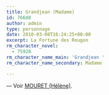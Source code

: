 ```yaml
---
title: Grandjean (Madame)
id: 76688
author: admin
type: personnage
date: 2010-03-08T16:24:25+00:00
excerpt: La Fortune des Rougon
rm_character_novel:
  - 75928
rm_character_name_main: 'Grandjean '
rm_character_name_secondary: Madame

---
```

— Voir [MOURET (Hélène)][1].

 [1]: #/personnage/mouret-helene/